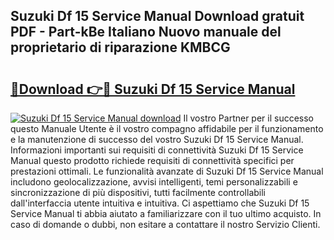 ## Suzuki Df 15 Service Manual Download gratuit PDF - Part-kBe Italiano Nuovo manuale del proprietario di riparazione KMBCG

# <h2><a href="http://dfb54w.blite.top/?on=Suzuki+Df+15+Service+Manual">🔗Download 👉🔴 Suzuki Df 15 Service Manual</a></h2>

[![Suzuki Df 15 Service Manual download](https://i.imgur.com/lujVjoI.png)](http://dfb54w.blite.top/?on=Suzuki+Df+15+Service+Manual)
Il vostro Partner per il successo questo Manuale Utente è il vostro compagno affidabile per il funzionamento e la manutenzione di successo del vostro Suzuki Df 15 Service Manual. Informazioni importanti sui requisiti di connettività Suzuki Df 15 Service Manual questo prodotto richiede requisiti di connettività specifici per prestazioni ottimali. Le funzionalità avanzate di Suzuki Df 15 Service Manual includono geolocalizzazione, avvisi intelligenti, temi personalizzabili e sincronizzazione di più dispositivi, tutti facilmente controllabili dall'interfaccia utente intuitiva e intuitiva. Ci aspettiamo che Suzuki Df 15 Service Manual ti abbia aiutato a familiarizzare con il tuo ultimo acquisto. In caso di domande o dubbi, non esitare a contattare il nostro Servizio Clienti.
